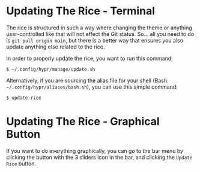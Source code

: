 # Updating The Rice - Terminal

The rice is structured in such a way where changing the theme or anything user-controlled like that will not effect the Git status.
So... all you need to do is `git pull origin main`, but there is a better way that ensures you also update anything else related to the rice.

In order to properly update the rice, you want to run this command:
```
$ ~/.config/hypr/manage/update.sh
```

Alternatively, if you are sourcing the alias file for your shell (Bash: `~/.config/hypr/aliases/bash.sh`),
you can use this simple command:
```
$ update-rice
```



# Updating The Rice - Graphical Button

If you want to do everything graphically, you can go to the bar menu by clicking the button with the 3 sliders icon in the bar,
and clicking the `Update Rice` button.
